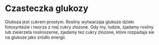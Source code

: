 # Czasteczka glukozy

Glukoza jest cukrem prostym. Rosliny wytwarzaja glukoze dzieki fotosyntezie i
tworza z niej cukry zlozone. Gdy my, ludzie, zjadamy rosliny lub zwierzeta
roslinozerne, zjadamy tez cukry zlozone, które rozpadaja sie na glukoze jako
zródlo energii.
